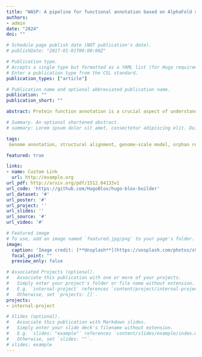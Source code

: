 ```yaml
---
title: "WASP: A pipeline for functional annotation based on AlphaFold structural models"
authors:
- admin
date: "2024"
doi: ""

# Schedule page publish date (NOT publication's date).
# publishDate: "2017-01-01T00:00:00Z"

# Publication type.
# Accepts a single type but formatted as a YAML list (for Hugo requirements).
# Enter a publication type from the CSL standard.
publication_types: ["article"]

# Publication name and optional abbreviated publication name.
publication: ""
publication_short: ""

abstract: Protein function annotation is a crucial aspect of understanding biological processes and mechanisms. Traditionally, annotations have been derived from sequence homology, providing valuable insights but often leaving gaps even in well-characterised organisms. With the emergence of AlphaFold, rapid generation of structural models are offering a new paradigm for inferring protein function based on structural homology. Here, we present WASP, a pipeline leveraging structural homology to enhance protein annotation at scale, providing a more comprehensive understanding of protein functions across various organisms. WASP relies on network topology for better accuracy and more robust statistical power. On hidden labels, WASP achieved superior F1 scores compared to state-of-the-art tools using sequence homology. On a cohort of 20 model organisms relevant for industrial applications, WASP could retrieve 20-30% of uncharacterised proteins. WASP utility was further demonstrated in genome-scale model curation where it could identify native candidates for 75% to 100% of orphan reactions. Together, WASP highlights the importance of structural homology in systematically identifying novel annotations which were previously missed by sequence-based tools.

# Summary. An optional shortened abstract.
# summary: Lorem ipsum dolor sit amet, consectetur adipiscing elit. Duis posuere tellus ac convallis placerat. Proin tincidunt magna sed ex sollicitudin condimentum.

tags:
 Genome annotation, structural alignment, genome-scale model, orphan reaction, bioproduction, alphafold, synthetic biology, systems biology.

featured: true

links:
- name: Custom Link
  url: http://example.org
url_pdf: http://arxiv.org/pdf/1512.04133v1
url_code: 'https://github.com/HugoBlox/hugo-blox-builder'
url_dataset: '#'
url_poster: '#'
url_project: ''
url_slides: ''
url_source: '#'
url_video: '#'

# Featured image
# To use, add an image named `featured.jpg/png` to your page's folder. 
image:
  caption: 'Image credit: [**Unsplash**](https://unsplash.com/photos/s9CC2SKySJM)'
  focal_point: ""
  preview_only: false

# Associated Projects (optional).
#   Associate this publication with one or more of your projects.
#   Simply enter your project's folder or file name without extension.
#   E.g. `internal-project` references `content/project/internal-project/index.md`.
#   Otherwise, set `projects: []`.
projects:
- internal-project

# Slides (optional).
#   Associate this publication with Markdown slides.
#   Simply enter your slide deck's filename without extension.
#   E.g. `slides: "example"` references `content/slides/example/index.md`.
#   Otherwise, set `slides: ""`.
# slides: example
---
```


<!-- This work is driven by the results in my [previous paper](/publication/conference-paper/) on LLMs.

{{% callout note %}}
Create your slides in Markdown - click the *Slides* button to check out the example.
{{% /callout %}}

Add the publication's **full text** or **supplementary notes** here. You can use rich formatting such as including [code, math, and images](https://docs.hugoblox.com/content/writing-markdown-latex/). -->
